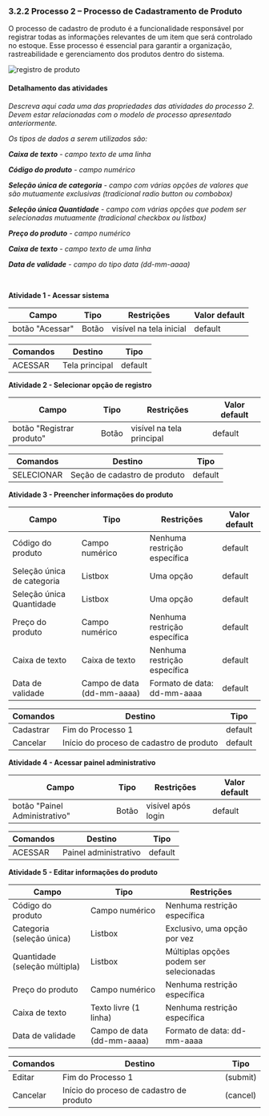 ### 3.2.2 Processo 2 – Processo de Cadastramento de Produto

O processo de cadastro de produto é a funcionalidade responsável por registrar todas as informações relevantes de um item que será controlado no estoque. Esse processo é essencial para garantir a organização, rastreabilidade e gerenciamento dos produtos dentro do sistema.

![registro de produto](https://github.com/user-attachments/assets/653a89fc-71a7-493d-b0c7-0873a38f3610)

#### Detalhamento das atividades

_Descreva aqui cada uma das propriedades das atividades do processo 2. 
Devem estar relacionadas com o modelo de processo apresentado anteriormente._

_Os tipos de dados a serem utilizados são:_

_**Caixa de texto** - campo texto de uma linha_

_**Código do produto** - campo numérico_

_**Seleção única de categoria** - campo com várias opções de valores que são mutuamente exclusivas (tradicional radio button ou combobox)_

_**Seleção única Quantidade** - campo com várias opções que podem ser selecionadas mutuamente (tradicional checkbox ou listbox)_

_**Preço do produto** - campo numérico_

_**Caixa de texto** - campo texto de uma linha_

_**Data de validade** - campo do tipo data (dd-mm-aaaa)_

<br>

**Atividade 1 - Acessar sistema**

| **Campo**       | **Tipo** | **Restrições**               | **Valor default** |
|-----------------|----------|-------------------------------|-------------------|
| botão "Acessar" | Botão    | visível na tela inicial       | default           |

| **Comandos** | **Destino**    | **Tipo**  |
|--------------|----------------|-----------|
| ACESSAR      | Tela principal | default   |

**Atividade 2 - Selecionar opção de registro**

| **Campo**               | **Tipo**   | **Restrições**                   | **Valor default** |
|-------------------------|------------|----------------------------------|-------------------|
| botão "Registrar produto" | Botão    | visível na tela principal       | default           |

| **Comandos** | **Destino**                | **Tipo**  |
|--------------|----------------------------|-----------|
| SELECIONAR   | Seção de cadastro de produto | default   |


**Atividade 3 - Preencher informações do produto**

| **Campo**            | **Tipo**                 | **Restrições**                             | **Valor default** |
| -------------------- | ------------------------ | ------------------------------------------ | ----------------- |
| Código do produto | Campo numérico | Nenhuma restrição específica | default |
| Seleção única de categoria | Listbox | Uma opção | default |
| Seleção única Quantidade | Listbox | Uma opção | default |
| Preço do produto | Campo numérico | Nenhuma restrição específica | default |
| Caixa de texto | Caixa de texto | Nenhuma restrição específica | default |
| Data de validade | Campo de data (dd-mm-aaaa) | Formato de data: dd-mm-aaaa | default |


| **Comandos** |  **Destino** | **Tipo** |
| ------------ | --------------- | --- |
| Cadastrar | Fim do Processo 1 | default |
| Cancelar | Início do proceso de cadastro de produto | default |

**Atividade 4 - Acessar painel administrativo**

| **Campo**                  | **Tipo**                       | **Restrições**                             | **Valor default** |
|----------------------------|--------------------------------|--------------------------------------------|-------------------|
| botão "Painel Administrativo" | Botão                    | visível após login                         | default           |

| **Comandos** | **Destino**               | **Tipo**  |
|--------------|---------------------------|-----------|
| ACESSAR      | Painel administrativo     | default   |

**Atividade 5 - Editar informações do produto**

| **Campo**                  | **Tipo**                       | **Restrições**                             |
|----------------------------|--------------------------------|--------------------------------------------|
| Código do produto          | Campo numérico                 | Nenhuma restrição específica               |
| Categoria (seleção única) | Listbox                        | Exclusivo, uma opção por vez               |
| Quantidade (seleção múltipla) | Listbox                    | Múltiplas opções podem ser selecionadas    |
| Preço do produto           | Campo numérico                 | Nenhuma restrição específica               |
| Caixa de texto             | Texto livre (1 linha)          | Nenhuma restrição específica               |
| Data de validade           | Campo de data (dd-mm-aaaa)     | Formato de data: dd-mm-aaaa                |


| **Comandos** |  **Destino** | **Tipo** |
| --- | --- | --- |
| Editar | Fim do Processo 1 | (submit) |
| Cancelar | Início do proceso de cadastro de produto | (cancel) |
